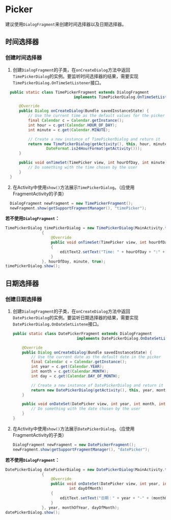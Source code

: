 # Picker
建议使用`DialogFragment`来创建时间选择器以及日期选择器。

## 时间选择器

### 创建时间选择器

1. 创建`DialogFragment`的子类，在`onCreateDialog`方法中返回`TimePickerDialog`的实例。要监听时间选择器的结果，需要实现`TimePickerDialog.OnTimeSetListener`接口。

``` java
  public static class TimePickerFragment extends DialogFragment
                              implements TimePickerDialog.OnTimeSetListener {

      @Override
      public Dialog onCreateDialog(Bundle savedInstanceState) {
          // Use the current time as the default values for the picker
          final Calendar c = Calendar.getInstance();
          int hour = c.get(Calendar.HOUR_OF_DAY);
          int minute = c.get(Calendar.MINUTE);

          // Create a new instance of TimePickerDialog and return it
          return new TimePickerDialog(getActivity(), this, hour, minute,
                  DateFormat.is24HourFormat(getActivity()));
      }

      public void onTimeSet(TimePicker view, int hourOfDay, int minute) {
          // Do something with the time chosen by the user
      }
  }
```

2. 在Activity中使用`show()`方法展示`TimePickerDialog`。（应使用FragmentActivity的子类）

``` java
  DialogFragment newFragment = new TimePickerFragment();
  newFragment.show(getSupportFragmentManager(), "timePicker");
```

**若不使用`DialogFragment`：**

``` java
TimePickerDialog timePickerDialog = new TimePickerDialog(MainActivity.this, new TimePickerDialog.OnTimeSetListener()
                {
                    @Override
                    public void onTimeSet(TimePicker view, int hourOfDay, int minute)
                    {
                        editText2.setText("Time: " + hourOfDay + ":" + minute);
                    }
                }, hourOfDay, minute, true);
timePickerDialog.show();
```

## 日期选择器

### 创建日期选择器

1. 创建`DialogFragment`的子类，在`onCreateDialog`方法中返回`DatePickerDialog`的实例。要监听日期选择器的结果，需要实现`DatePickerDialog.OnDateSetListene`接口。

   ``` java
   public static class DatePickerFragment extends DialogFragment
                               implements DatePickerDialog.OnDateSetListener {

       @Override
       public Dialog onCreateDialog(Bundle savedInstanceState) {
           // Use the current date as the default date in the picker
           final Calendar c = Calendar.getInstance();
           int year = c.get(Calendar.YEAR);
           int month = c.get(Calendar.MONTH);
           int day = c.get(Calendar.DAY_OF_MONTH);

           // Create a new instance of DatePickerDialog and return it
           return new DatePickerDialog(getActivity(), this, year, month, day);
       }

       public void onDateSet(DatePicker view, int year, int month, int day) {
           // Do something with the date chosen by the user
       }
   }
   ```

2. 在Activity中使用`show()`方法展示`DatePickerDialog`。（应使用FragmentActivity的子类）

   ``` java
   DialogFragment newFragment = new DatePickerFragment();
   newFragment.show(getSupportFragmentManager(), "datePicker");
   ```

**若不使用`DialogFragment`：**

``` java
DatePickerDialog datePickerDialog = new DatePickerDialog(MainActivity.this, new DatePickerDialog.OnDateSetListener()
                {
                    @Override
                    public void onDateSet(DatePicker view, int year, int monthOfYear,
                            int dayOfMonth)
                    {
                        editText.setText("日期：" + year + "-" + (monthOfYear + 1) + "-" + dayOfMonth);
                    }
                }, year, monthOfYear, dayOfMonth);
datePickerDialog.show();
```

